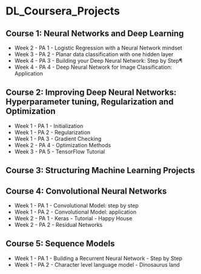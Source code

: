 # DL_Coursera_Projects

## Course 1: Neural Networks and Deep Learning

- Week 2 - PA 1 - Logistic Regression with a Neural Network mindset
- Week 3 - PA 2 - Planar data classification with one hidden layer
- Week 4 - PA 3 - Building your Deep Neural Network: Step by Step¶
- Week 4 - PA 4 - Deep Neural Network for Image Classification: Application

## Course 2: Improving Deep Neural Networks: Hyperparameter tuning, Regularization and Optimization

- Week 1 - PA 1 - Initialization
- Week 1 - PA 2 - Regularization
- Week 1 - PA 3 - Gradient Checking
- Week 2 - PA 4 - Optimization Methods
- Week 3 - PA 5 - TensorFlow Tutorial

## Course 3: Structuring Machine Learning Projects

## Course 4: Convolutional Neural Networks

- Week 1 - PA 1 - Convolutional Model: step by step
- Week 1 - PA 2 - Convolutional Model: application
- Week 2 - PA 1 - Keras - Tutorial - Happy House
- Week 2 - PA 2 - Residual Networks

## Course 5: Sequence Models

- Week 1 - PA 1 - Building a Recurrent Neural Network - Step by Step
- Week 1 - PA 2 - Character level language model - Dinosaurus land
